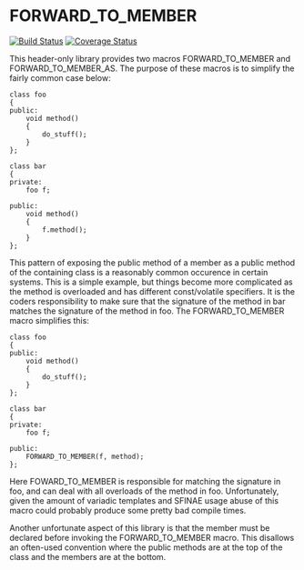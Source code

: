 FORWARD_TO_MEMBER
=================
[![Build Status](https://travis-ci.org/jonesinator/forward-to-member.svg)](https://travis-ci.org/jonesinator/forward-to-member) [![Coverage Status](https://coveralls.io/repos/jonesinator/forward-to-member/badge.svg?branch=master&service=github)](https://coveralls.io/github/jonesinator/forward-to-member?branch=master)

This header-only library provides two macros FORWARD_TO_MEMBER and
FORWARD_TO_MEMBER_AS. The purpose of these macros is to simplify the fairly
common case below:

    class foo
    {
    public:
        void method()
        {
            do_stuff();
        }
    };
    
    class bar
    {
    private:
        foo f;
    
    public:
        void method()
        {
            f.method();
        }
    };

This pattern of exposing the public method of a member as a public method of
the containing class is a reasonably common occurence in certain systems. This
is a simple example, but things become more complicated as the method is
overloaded and has different const/volatile specifiers. It is the coders
responsibility to make sure that the signature of the method in bar matches the
signature of the method in foo. The FORWARD_TO_MEMBER macro simplifies this:

    class foo
    {
    public:
        void method()
        {
            do_stuff();
        }
    };
    
    class bar
    {
    private:
        foo f;
    
    public:
        FORWARD_TO_MEMBER(f, method);
    };

Here FOWARD_TO_MEMBER is responsible for matching the signature in foo, and can
deal with all overloads of the method in foo. Unfortunately, given the amount
of variadic templates and SFINAE usage abuse of this macro could probably
produce some pretty bad compile times.

Another unfortunate aspect of this library is that the member must be declared
before invoking the FORWARD_TO_MEMBER macro. This disallows an often-used
convention where the public methods are at the top of the class and the members
are at the bottom.
